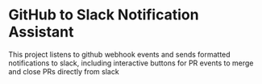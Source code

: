 # GitHub to Slack Notification Assistant

This project listens to github webhook events and sends formatted notifications to slack, including interactive buttons for PR events to merge and close PRs directly from slack
